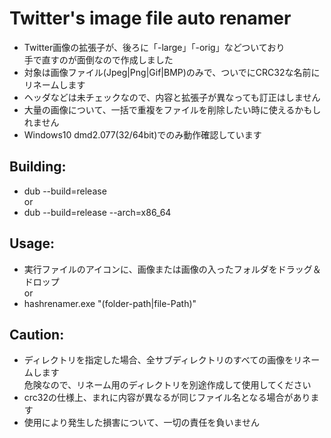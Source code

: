# __Twitter's image file auto renamer__

* Twitter画像の拡張子が、後ろに「-large」「-orig」などついており<br>
  手で直すのが面倒なので作成しました
* 対象は画像ファイル(Jpeg|Png|Gif|BMP)のみで、ついでにCRC32な名前にリネームします
* ヘッダなどは未チェックなので、内容と拡張子が異なっても訂正はしません
* 大量の画像について、一括で重複をファイルを削除したい時に使えるかもしれません
* Windows10 dmd2.077(32/64bit)でのみ動作確認しています

## __Building:__

* dub --build=release<br>
or
* dub --build=release --arch=x86_64

## __Usage:__

* 実行ファイルのアイコンに、画像または画像の入ったフォルダをドラッグ＆ドロップ<br>
or
* hashrenamer.exe "(folder-path|file-Path)"

## __Caution:__

* ディレクトリを指定した場合、全サブディレクトリのすべての画像をリネームします<br>
  危険なので、リネーム用のディレクトリを別途作成して使用してください
* crc32の仕様上、まれに内容が異なるが同じファイル名となる場合があります
* 使用により発生した損害について、一切の責任を負いません
